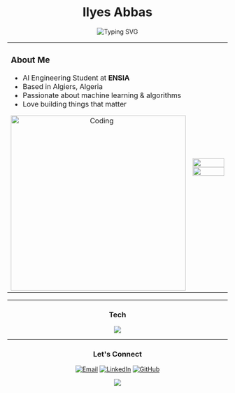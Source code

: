 <div align="center">

# Ilyes Abbas

<img src="https://readme-typing-svg.herokuapp.com?font=Fira+Code&size=20&duration=3000&pause=1000&color=58A6FF&center=true&vCenter=true&width=435&lines=AI+Engineering+Student;ENSIA+Student" alt="Typing SVG" />

</div>

<table>
<tr>
<td width="50%">

### About Me

- AI Engineering Student at **ENSIA**
- Based in Algiers, Algeria
- Passionate about machine learning & algorithms
- Love building things that matter

<div align="center">
<img alt="Coding" width="400" src="https://user-images.githubusercontent.com/74038190/212284158-e840e285-664b-44d7-b79b-e264b5e54825.gif">
</div>

</td>
<td width="50%">

<img src="https://github-readme-stats.vercel.app/api?username=ilyyeees&show_icons=true&theme=tokyonight&hide_border=true&bg_color=1a1b27&title_color=70a5fd&text_color=a9b1d6&icon_color=bb9af7" width="100%"/>

<img src="https://github-readme-streak-stats.herokuapp.com?user=ilyyeees&theme=tokyonight&hide_border=true&background=1a1b27&stroke=565f89&ring=70a5fd&fire=ff9e64&currStreakLabel=70a5fd" width="100%"/>

</td>
</tr>
</table>

---

<div align="center">

### Tech

<img src="https://skillicons.dev/icons?i=python,cpp,js,tensorflow,pytorch,react,nodejs,git,linux,docker" />

---

### Let's Connect

[![Email](https://img.shields.io/badge/Email-0078D4?style=for-the-badge&logo=microsoft-outlook&logoColor=white)](mailto:ilyes.abbas@ensia.edu.dz)
[![LinkedIn](https://img.shields.io/badge/LinkedIn-0077B5?style=for-the-badge&logo=linkedin&logoColor=white)](https://linkedin.com/in/ilyes-abbas)
[![GitHub](https://img.shields.io/badge/GitHub-181717?style=for-the-badge&logo=github&logoColor=white)](https://github.com/ilyyeees)

<img src="https://capsule-render.vercel.app/api?type=waving&color=58A6FF&height=100&section=footer"/>

</div>

